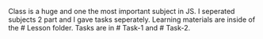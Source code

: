 Class is a huge and one the most important subject in JS.
I seperated subjects 2 part and I gave tasks seperately.
Learning materials are inside of the # Lesson folder.
Tasks are in # Task-1 and # Task-2.
